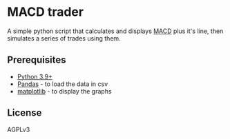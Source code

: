 # MACD trader

A simple python script that calculates and displays [MACD](https://en.wikipedia.org/wiki/MACD) plus it's line, then simulates a series of trades using them.

## Prerequisites
* [Python 3.9+](https://www.python.org/)
* [Pandas](https://pandas.pydata.org/) - to load the data in csv
* [matplotlib](https://matplotlib.org/) - to display the graphs

## License
AGPLv3
